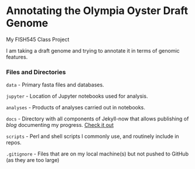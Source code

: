 # Annotating the Olympia Oyster Draft Genome
My FISH545 Class Project

I am taking a draft genome and trying to annotate it in terms of genomic features.

### Files and Directories

`data` - Primary fasta files and databases.

`jupyter` - Location of Jupyter notebooks used for analysis. 

`analyses` - Products of analyses carried out in notebooks.

`docs` - Directory with all components of Jekyll-now that allows publishing of _blog_ documenting my progress. [Check it out](https://sr320.github.io/student-fish546-2016/)

`scripts` - Perl and shell scripts I commonly use, and routinely include in repos.

`.gitignore` - Files that are on my local machine(s) but not pushed to GitHub (as they are too large)



